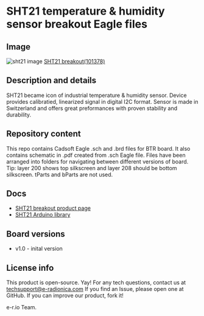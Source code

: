 # SHT21 temperature & humidity sensor breakout Eagle files
## Image
![sht21 image](https://e-radionica.com/media/catalog/product/m/k/mkf_6383-2.jpg)
[SHT21 breakout(101378)][board]

## Description and details
SHT21 became icon of industrial temperature & humidity sensor. Device provides calibratied, linearized signal in digital I2C format. Sensor is made in Switzerland and offers great preformances with proven stability and durability. 

## Repository content
This repo contains Cadsoft Eagle .sch and .brd files for BTR board. It also contains schematic in .pdf created from .sch Eagle file. 
Files have been arranged into folders for navigating between different versions of board. 
Tip: layer 200 shows top silkscreen and layer 208 should be bottom silkscreen. tParts and bParts are not used.

## Docs
- [SHT21 breakout product page][board]
- [SHT21 Arduino library][library]

## Board versions
- v1.0 - inital version

## License info
This product is open-source. Yay!
For any tech questions, contact us at techsupport@e-radionica.com
If you find an Issue, please open one at GitHub. If you can improve our product, fork it!

e-r.io Team.

[board]: https://e-radionica.com/en/sht21-humidity-and-temperature-sensor.html
[library]: https://github.com/e-radionicacom/SHT21-Arduino-Library